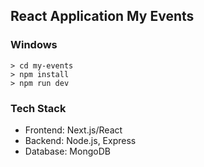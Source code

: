 ##   React Application My Events
### Windows
```
> cd my-events
> npm install
> npm run dev 
```
### **Tech Stack**

- Frontend: Next.js/React
- Backend: Node.js, Express
- Database: MongoDB